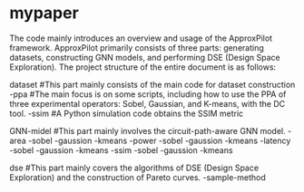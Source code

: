 # mypaper
The code mainly introduces an overview and usage of the ApproxPilot framework. ApproxPilot primarily consists of three parts: generating datasets, constructing GNN models, and performing DSE (Design Space Exploration).
The project structure of the entire document is as follows:

dataset #This part mainly consists of the main code for dataset construction
 -ppa #The main focus is on some scripts, including how to use the PPA of three experimental operators: Sobel, Gaussian, and K-means, with the DC tool.
 -ssim #A Python simulation code obtains the SSIM metric

GNN-midel #This part mainly involves the circuit-path-aware GNN model.
 -area
  -sobel
  -gaussion
  -kmeans
 -power
  -sobel
  -gaussion
  -kmeans
 -latency
  -sobel
  -gaussion
  -kmeans
-ssim
  -sobel
  -gaussion
  -kmeans
  
dse #This part mainly covers the algorithms of DSE (Design Space Exploration) and the construction of Pareto curves.
-sample-method
